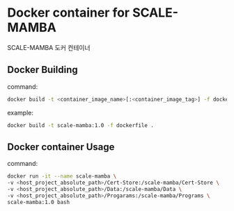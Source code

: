 # Docker container for SCALE-MAMBA

SCALE-MAMBA 도커 컨테이너

## Docker Building

command:
```bash
docker build -t <container_image_name>[:<container_image_tag>] -f dockerfile <path>
```

example:
```bash
docker build -t scale-mamba:1.0 -f dockerfile .
```

## Docker container Usage

command:
```bash
docker run -it --name scale-mamba \
-v <host_project_absolute_path>/Cert-Store:/scale-mamba/Cert-Store \
-v <host_project_absolute_path>/Data:/scale-mamba/Data \
-v <host_project_absolute_path>/Progarams:/scale-mamba/Programs \
scale-mamba:1.0 bash
```